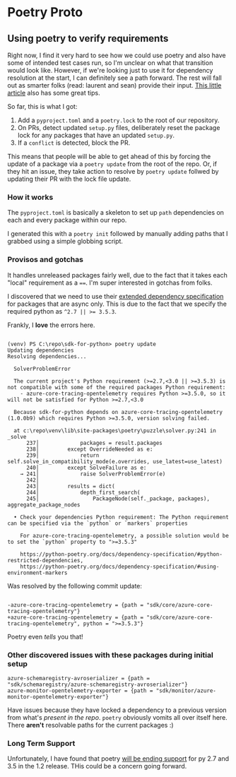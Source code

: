 # Poetry Proto

## Using poetry to verify requirements

Right now, I find it very hard to see how we could use poetry and also have some of intended test cases run, so I'm unclear on what that transition would look like. However, if we're looking just to use it for dependency resolution at the start, I can definitely see a path forward. The rest will fall out as smarter folks (read: laurent and sean) provide their input. [This little article](https://github.com/python-poetry/poetry/issues/366) also has some great tips.

So far, this is what I got:

1. Add a `pyproject.toml` and a `poetry.lock` to the root of our repository.
2. On PRs, detect updated `setup.py` files, deliberately reset the package lock for any packages that have an updated `setup.py`.
3. If a `conflict` is detected, block the PR.

This means that people will be able to get ahead of this by forcing the update of a package via a `poetry update` from the root of the repo. Or, if they hit an issue, they take action to resolve by `poetry update` follwed by updating their PR with the lock file update.

### How it works

The `pyproject.toml` is basically a skeleton to set up `path` dependencies on each and every package within our repo.

I generated this with a `poetry init` followed by manually adding paths that I grabbed using a simple globbing script.

### Provisos and gotchas

It handles unreleased packages fairly well, due to the fact that it takes each "local" requirement as a `==`. I'm super interested in gotchas from folks.

I discovered that we need to use their [extended dependency specification](https://python-poetry.org/docs/dependency-specification/#python-restricted-dependencies) for packages that are async only. This is due to the fact that we specify the required python as `^2.7 || >= 3.5.3`.

Frankly, I **love** the errors here.

```

(venv) PS C:\repo\sdk-for-python> poetry update
Updating dependencies
Resolving dependencies...

  SolverProblemError

  The current project's Python requirement (>=2.7,<3.0 || >=3.5.3) is not compatible with some of the required packages Python requirement:
    - azure-core-tracing-opentelemetry requires Python >=3.5.0, so it will not be satisfied for Python >=2.7,<3.0

  Because sdk-for-python depends on azure-core-tracing-opentelemetry (1.0.0b9) which requires Python >=3.5.0, version solving failed.

  at c:\repo\venv\lib\site-packages\poetry\puzzle\solver.py:241 in _solve
      237│             packages = result.packages
      238│         except OverrideNeeded as e:
      239│             return self.solve_in_compatibility_mode(e.overrides, use_latest=use_latest)
      240│         except SolveFailure as e:
    → 241│             raise SolverProblemError(e)
      242│
      243│         results = dict(
      244│             depth_first_search(
      245│                 PackageNode(self._package, packages), aggregate_package_nodes

  • Check your dependencies Python requirement: The Python requirement can be specified via the `python` or `markers` properties

    For azure-core-tracing-opentelemetry, a possible solution would be to set the `python` property to ">=3.5.3"

    https://python-poetry.org/docs/dependency-specification/#python-restricted-dependencies,
    https://python-poetry.org/docs/dependency-specification/#using-environment-markers
```

Was resolved by the following commit update:

```

-azure-core-tracing-opentelemetry = {path = "sdk/core/azure-core-tracing-opentelemetry"}
+azure-core-tracing-opentelemetry = {path = "sdk/core/azure-core-tracing-opentelemetry", python = ">=3.5.3"}
```

Poetry even _tells_ you that!

### Other discovered issues with these packages during initial setup

```
azure-schemaregistry-avroserializer = {path = "sdk/schemaregistry/azure-schemaregistry-avroserializer"}
azure-monitor-opentelemetry-exporter = {path = "sdk/monitor/azure-monitor-opentelemetry-exporter"}
```

Have issues because they have locked a dependency to a previous version from what's _present in the repo_. `poetry` obviously vomits all over itself here. There **aren't** resolvable paths for the current packages :)

### Long Term Support

Unfortunately, I have found that poetry [will be ending support](https://python-poetry.org/docs/#system-requirements) for py 2.7 and 3.5 in the 1.2 release. THis could be a concern going forward.

